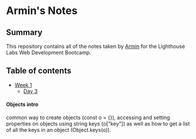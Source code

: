 # Armin's Notes
## Summary 
This repository contains all of the notes taken by [Armin](https://github.com/parniaa) for the Lighthouse Labs Web Development Bootcamp.

## Table of contents
* [Week 1](/Week_1)
  * [Day 3](/Week_1/Day_3)

#### Objects intro

 common way to create objects (const o = {}), accessing and setting properties on objects using string keys (o["key"]) as well as how to get a list of all the keys in an object (Object.keys(o)). 